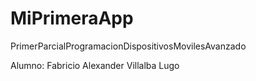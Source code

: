 # MiPrimeraApp
PrimerParcialProgramacionDispositivosMovilesAvanzado

Alumno: Fabricio Alexander Villalba Lugo
